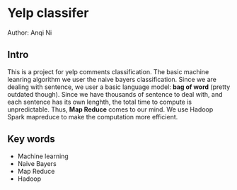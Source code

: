 # Yelp classifer
Author: Anqi Ni

## Intro
This is a project for yelp comments classification. The basic machine leanring algorithm we user the naive bayers classification. Since we are dealing with sentence, we user a basic language model: **bag of word** (pretty outdated though). Since we have thousands of sentence to deal with, and each sentence has its own lenghth, the total time to compute is unpredictable. Thus, **Map Reduce** comes to our mind. We use Hadoop Spark mapreduce to make the computation more efficient.

## Key words
- Machine learning
- Naive Bayers
- Map Reduce
- Hadoop
